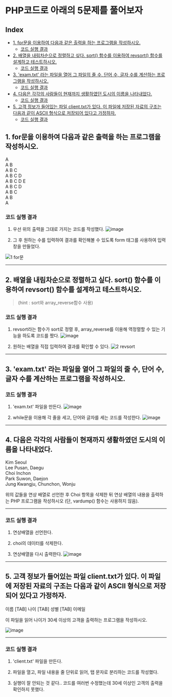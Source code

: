 # PHP코드로 아래의 5문제를 풀어보자
## Index
  - [1. for문을 이용하여 다음과 같은 출력을 하는 프로그램을 작성하시오.](#1-for문을-이용하여-다음과-같은-출력을-하는-프로그램을-작성하시오)
    - [코드 실행 결과](#코드-실행-결과)
  - [2. 배열을 내림차순으로 정렬하고 싶다. sort() 함수를 이용하여 revsort() 함수를 설계하고 테스트하시오.](#2-배열을-내림차순으로-정렬하고-싶다-sort-함수를-이용하여-revsort-함수를-설계하고-테스트하시오)
    - [코드 실행 결과](#코드-실행-결과-1)
  - [3. 'exam.txt' 라는 파일을 열어 그 파일의 줄 수, 단어 수, 글자 수를 계산하는 프로그램을 작성하시오.](#3-examtxt-라는-파일을-열어-그-파일의-줄-수-단어-수-글자-수를-계산하는-프로그램을-작성하시오)
    - [코드 실행 결과](#코드-실행-결과-2)
  - [4. 다음은 각각의 사람들이 현재까지 생활하였던 도시의 이름을 나타내었다.](#4-다음은-각각의-사람들이-현재까지-생활하였던-도시의-이름을-나타내었다)
    - [코드 실행 결과](#코드-실행-결과-3)
  - [5. 고객 정보가 들어있는 파일 client.txt가 있다. 이 파일에 저장된 자료의 구조는 다음과 같이 ASCII 형식으로 저장되어 있다고 가정하자.](#5-고객-정보가-들어있는-파일-clienttxt가-있다-이-파일에-저장된-자료의-구조는-다음과-같이-ascii-형식으로-저장되어-있다고-가정하자)
    - [코드 실행 결과](#코드-실행-결과-4)
## 1. for문을 이용하여 다음과 같은 출력을 하는 프로그램을 작성하시오.
A   
A B   
A B C   
A B C D   
A B C D E    
A B C D   
A B C   
A B  
A
### 코드 실행 결과
   1. 우선 위의 출력을 그대로 가지는 코드를 작성했다.
  ![image](https://github.com/YOONHEE-KIM/23-2WebProgramming/assets/124634807/e45f23d8-8ee7-401e-8234-194972c54d62)

  
   2. 그 후 원하는 수를 입력하여 결과를 확인해볼 수 있도록 form 태그를 사용하여 입력창을 만들었다.
      
![1 for문](https://github.com/YOONHEE-KIM/23-2WebProgramming/assets/124634807/edd9e43e-0a67-4707-8eba-11f63fed6bef)

----
## 2. 배열을 내림차순으로 정렬하고 싶다. sort() 함수를 이용하여 revsort() 함수를 설계하고 테스트하시오.
  > (hint : sort와 array_reverse함수 사용)

### 코드 실행 결과
   1. revsort라는 함수가 sort로 정렬 후, array_reverse를 이용해 역정렬할 수 있는 기능을 하도록 코드를 짰다.
![image](https://github.com/YOONHEE-KIM/23-2WebProgramming/assets/124634807/dbb76c38-4e49-480d-ab7c-2ecbddfc2ec8)

   2. 원하는 배열을 직접 입력하여 결과를 확인할 수 있다.
![2 revsort](https://github.com/YOONHEE-KIM/23-2WebProgramming/assets/124634807/b0315bdd-6417-49cc-a904-5f8f0b4bbc9a)

---

## 3. 'exam.txt' 라는 파일을 열어 그 파일의 줄 수, 단어 수, 글자 수를 계산하는 프로그램을 작성하시오.
### 코드 실행 결과
   1. 'exam.txt' 파일을 만든다.
![image](https://github.com/YOONHEE-KIM/23-2WebProgramming/assets/124634807/c200e5cd-a623-4123-ac7f-04ab10a2130c)


   2. while문을 이용해 각 줄을 세고, 단어와 글자를 세는 코드를 작성한다.
![image](https://github.com/YOONHEE-KIM/23-2WebProgramming/assets/124634807/c95735b9-fc42-4d4a-a2b9-3a2543885f10)

---
## 4. 다음은 각각의 사람들이 현재까지 생활하였던 도시의 이름을 나타내었다.

Kim   Seoul   
Lee    Pusan, Daegu  
Choi   Inchon  
Park   Suwon, Daejon  
Jung   Kwangju, Chunchon, Wonju

위의 값들을 연상 배열로 선언한 후 Choi 항목을 삭제한 뒤 연상 배열의 내용을 출력하는 PHP 프로그램을 작성하시오 (단, vardump() 함수는 사용하지 않음).

----
### 코드 실행 결과
   1. 연상배열을 선언한다.


   2. choi의 데이터를 삭제한다.


   3. 연상배열을 다시 출력한다.
![image](https://github.com/YOONHEE-KIM/23-2WebProgramming/assets/124634807/cf169658-138b-4520-9d52-1a4f882c99e2)


---

## 5. 고객 정보가 들어있는 파일 client.txt가 있다. 이 파일에 저장된 자료의 구조는 다음과 같이 ASCII 형식으로 저장되어 있다고 가정하자.

이름 [TAB] 나이 [TAB] 성별 [TAB] 이메일

이 파일을 읽어 나이가 30세 이상의 고객을 출력하는 프로그램을 작성하시오.

![image](https://github.com/YOONHEE-KIM/23-2WebProgramming/assets/124634807/04159ebb-c334-437e-a721-1bc541230420)


---------
### 코드 실행 결과
   1. 'client.txt' 파일을 만든다.

   2. 파일을 열고, 파일 내용을 줄 단위로 읽어, 탭 문자로 분리하는 코드를 작성했다.
   
   3. 실행이 잘 안되는 것 같다.. 코드를 여러번 수정했는데 30세 이상인 고객의 출력을 확인하지 못했다.
